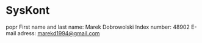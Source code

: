 # SysKont
popr
First name and last name: Marek Dobrowolski
Index number: 48902
E-mail adress: marekd1994@gmail.com